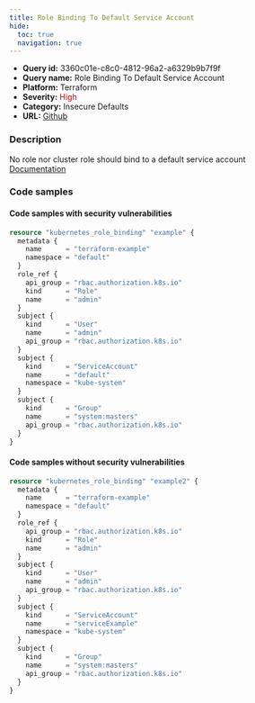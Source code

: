 ```yaml
---
title: Role Binding To Default Service Account
hide:
  toc: true
  navigation: true
---
```


<style>
  .highlight .hll {
    background-color: #ff171742;
  }
  .md-content {
    max-width: 1100px;
    margin: 0 auto;
  }
</style>

-   **Query id:** 3360c01e-c8c0-4812-96a2-a6329b9b7f9f
-   **Query name:** Role Binding To Default Service Account
-   **Platform:** Terraform
-   **Severity:** <span style="color:#C00">High</span>
-   **Category:** Insecure Defaults
-   **URL:** [Github](https://github.com/Checkmarx/kics/tree/master/assets/queries/terraform/kubernetes/role_binding_to_default_service_account)

### Description
No role nor cluster role should bind to a default service account<br>
[Documentation](https://registry.terraform.io/providers/hashicorp/kubernetes/latest/docs/resources/role_binding#subject)

### Code samples
#### Code samples with security vulnerabilities
```tf title="Positive test num. 1 - tf file" hl_lines="1"
resource "kubernetes_role_binding" "example" {
  metadata {
    name      = "terraform-example"
    namespace = "default"
  }
  role_ref {
    api_group = "rbac.authorization.k8s.io"
    kind      = "Role"
    name      = "admin"
  }
  subject {
    kind      = "User"
    name      = "admin"
    api_group = "rbac.authorization.k8s.io"
  }
  subject {
    kind      = "ServiceAccount"
    name      = "default"
    namespace = "kube-system"
  }
  subject {
    kind      = "Group"
    name      = "system:masters"
    api_group = "rbac.authorization.k8s.io"
  }
}

```


#### Code samples without security vulnerabilities
```tf title="Negative test num. 1 - tf file"
resource "kubernetes_role_binding" "example2" {
  metadata {
    name      = "terraform-example"
    namespace = "default"
  }
  role_ref {
    api_group = "rbac.authorization.k8s.io"
    kind      = "Role"
    name      = "admin"
  }
  subject {
    kind      = "User"
    name      = "admin"
    api_group = "rbac.authorization.k8s.io"
  }
  subject {
    kind      = "ServiceAccount"
    name      = "serviceExample"
    namespace = "kube-system"
  }
  subject {
    kind      = "Group"
    name      = "system:masters"
    api_group = "rbac.authorization.k8s.io"
  }
}

```
